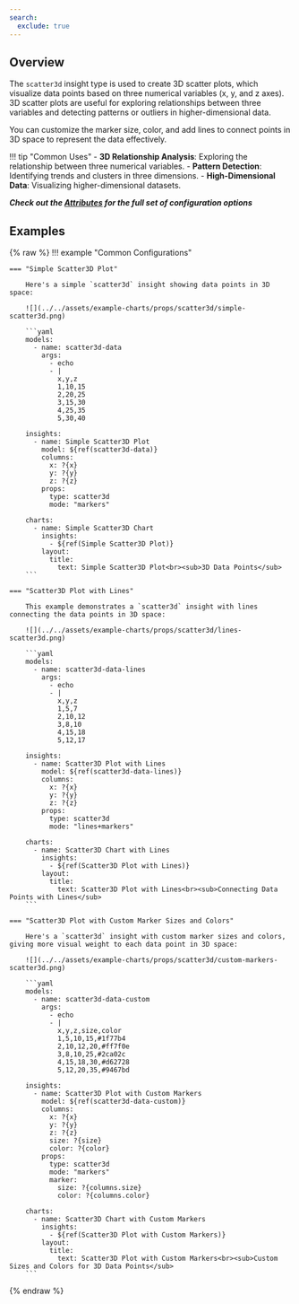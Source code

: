 ```yaml
---
search:
  exclude: true
---
```


<!--start-->

## Overview

The `scatter3d` insight type is used to create 3D scatter plots, which visualize data points based on three numerical variables (x, y, and z axes). 3D scatter plots are useful for exploring relationships between three variables and detecting patterns or outliers in higher-dimensional data.

You can customize the marker size, color, and add lines to connect points in 3D space to represent the data effectively.

!!! tip "Common Uses" - **3D Relationship Analysis**: Exploring the relationship between three numerical variables. - **Pattern Detection**: Identifying trends and clusters in three dimensions. - **High-Dimensional Data**: Visualizing higher-dimensional datasets.

_**Check out the [Attributes](../configuration/Insight/Props/Scatter3d/#attributes) for the full set of configuration options**_

## Examples

{% raw %}
!!! example "Common Configurations"

    === "Simple Scatter3D Plot"

        Here's a simple `scatter3d` insight showing data points in 3D space:

        ![](../../assets/example-charts/props/scatter3d/simple-scatter3d.png)

        ```yaml
        models:
          - name: scatter3d-data
            args:
              - echo
              - |
                x,y,z
                1,10,15
                2,20,25
                3,15,30
                4,25,35
                5,30,40

        insights:
          - name: Simple Scatter3D Plot
            model: ${ref(scatter3d-data)}
            columns:
              x: ?{x}
              y: ?{y}
              z: ?{z}
            props:
              type: scatter3d
              mode: "markers"

        charts:
          - name: Simple Scatter3D Chart
            insights:
              - ${ref(Simple Scatter3D Plot)}
            layout:
              title:
                text: Simple Scatter3D Plot<br><sub>3D Data Points</sub>
        ```

    === "Scatter3D Plot with Lines"

        This example demonstrates a `scatter3d` insight with lines connecting the data points in 3D space:

        ![](../../assets/example-charts/props/scatter3d/lines-scatter3d.png)

        ```yaml
        models:
          - name: scatter3d-data-lines
            args:
              - echo
              - |
                x,y,z
                1,5,7
                2,10,12
                3,8,10
                4,15,18
                5,12,17

        insights:
          - name: Scatter3D Plot with Lines
            model: ${ref(scatter3d-data-lines)}
            columns:
              x: ?{x}
              y: ?{y}
              z: ?{z}
            props:
              type: scatter3d
              mode: "lines+markers"

        charts:
          - name: Scatter3D Chart with Lines
            insights:
              - ${ref(Scatter3D Plot with Lines)}
            layout:
              title:
                text: Scatter3D Plot with Lines<br><sub>Connecting Data Points with Lines</sub>
        ```

    === "Scatter3D Plot with Custom Marker Sizes and Colors"

        Here's a `scatter3d` insight with custom marker sizes and colors, giving more visual weight to each data point in 3D space:

        ![](../../assets/example-charts/props/scatter3d/custom-markers-scatter3d.png)

        ```yaml
        models:
          - name: scatter3d-data-custom
            args:
              - echo
              - |
                x,y,z,size,color
                1,5,10,15,#1f77b4
                2,10,12,20,#ff7f0e
                3,8,10,25,#2ca02c
                4,15,18,30,#d62728
                5,12,20,35,#9467bd

        insights:
          - name: Scatter3D Plot with Custom Markers
            model: ${ref(scatter3d-data-custom)}
            columns:
              x: ?{x}
              y: ?{y}
              z: ?{z}
              size: ?{size}
              color: ?{color}
            props:
              type: scatter3d
              mode: "markers"
              marker:
                size: ?{columns.size}
                color: ?{columns.color}

        charts:
          - name: Scatter3D Chart with Custom Markers
            insights:
              - ${ref(Scatter3D Plot with Custom Markers)}
            layout:
              title:
                text: Scatter3D Plot with Custom Markers<br><sub>Custom Sizes and Colors for 3D Data Points</sub>
        ```

{% endraw %}

<!--end-->
